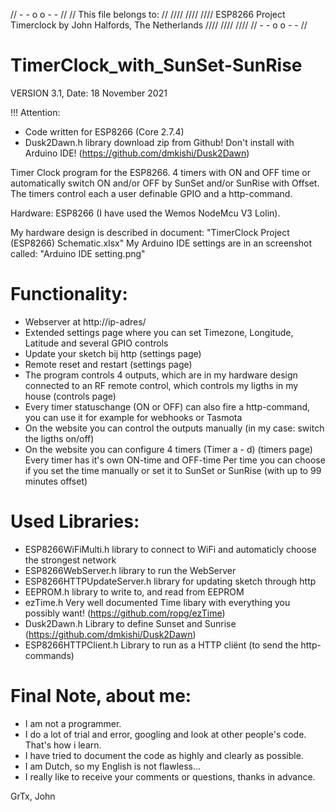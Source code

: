 //                                             - - o o - -                                       //
//                                         This file belongs to:                                 //
//// //// ////     ESP8266 Project Timerclock by John Halfords, The Netherlands      //// //// ////
//                                             - - o o - -                                       //

# TimerClock_with_SunSet-SunRise
VERSION 3.1, Date: 18 November 2021

!!! Attention:
- Code written for ESP8266 (Core 2.7.4)
- Dusk2Dawn.h library download zip from Github! Don't install with Arduino IDE! (https://github.com/dmkishi/Dusk2Dawn)

Timer Clock program for the ESP8266.
4 timers with ON and OFF time or automatically switch ON and/or OFF by SunSet and/or SunRise with Offset.
The timers control each a user definable GPIO and a http-command.

Hardware: ESP8266 (I have used the Wemos NodeMcu V3 Lolin).

My hardware design is described in document: "TimerClock Project (ESP8266) Schematic.xlsx"
My Arduino IDE settings are in an screenshot called: "Arduino IDE setting.png"


 Functionality:
 ==============
 - Webserver at http://ip-adres/
 - Extended settings page where you can set Timezone, Longitude, Latitude and several GPIO controls
 - Update your sketch bij http (settings page)
 - Remote reset and restart (settings page)
 - The program controls 4 outputs, which are in my hardware design connected to an RF remote control,
   which controls my ligths in my house (controls page)
 - Every timer statuschange (ON or OFF) can also fire a http-command, you can use it for example for webhooks or Tasmota
 - On the website you can control the outputs manually (in my case: switch the ligths on/off)
 - On the website you can configure 4 timers (Timer a - d) (timers page)
   Every timer has it's own ON-time and OFF-time
   Per time you can choose if you set the time manually or set it to SunSet or SunRise (with up to 99 minutes offset)
   
 Used Libraries:
 ===============
 - ESP8266WiFiMulti.h          library to connect to WiFi and automaticly choose the strongest network
 - ESP8266WebServer.h          library to run the WebServer
 - ESP8266HTTPUpdateServer.h   library for updating sketch through http
 - EEPROM.h                    library to write to, and read from EEPROM
 - ezTime.h                    Very well documented Time libary with everything you possibly want! (https://github.com/ropg/ezTime)
 - Dusk2Dawn.h                 Library to define Sunset and Sunrise (https://github.com/dmkishi/Dusk2Dawn)
 - ESP8266HTTPClient.h         Library to run as a HTTP cliënt (to send the http-commands)

 
 Final Note, about me:
 =====================
 - I am not a programmer.
 - I do a lot of trial and error, googling and look at other people's code. That's how i learn.
 - I have tried to document the code as highly and clearly as possible.
 - I am Dutch, so my English is not flawless...
 - I really like to receive your comments or questions, thanks in advance.
 
 GrTx, John
